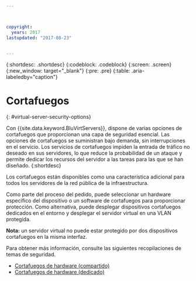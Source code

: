```yaml
---



copyright:
  years: 2017
lastupdated: "2017-08-23"


---
```


{:shortdesc: .shortdesc}
{:codeblock: .codeblock}
{:screen: .screen}
{:new_window: target="_blank"}
{:pre: .pre}
{:table: .aria-labeledby="caption"}


# Cortafuegos
{: #virtual-server-security-options}

Con {{site.data.keyword.BluVirtServers}}, dispone de varias opciones de cortafuegos que proporcionan una capa de seguridad esencial.  Las opciones de cortafuegos se suministran bajo demanda, sin interrupciones en el servicio. Los servicios de cortafuegos impiden la entrada de tráfico no deseado en sus servidores, lo que reduce la probabilidad de un ataque y permite dedicar los recursos del servidor a las tareas para las que se han diseñado.
{:shortdesc}

Los cortafuegos están disponibles como una característica adicional para todos los servidores de la red pública de la infraestructura.

Como parte del proceso del pedido, puede seleccionar un hardware específico del dispositivo o un software de cortafuegos para proporcionar protección. Como alternativa, puede desplegar dispositivos cortafuegos dedicados en el entorno y desplegar el servidor virtual en una VLAN protegida.  

**Nota:** un servidor virtual no puede estar protegido por dos dispositivos cortafuegos en la misma interfaz. 

Para obtener más información, consulte las siguientes recopilaciones de temas de seguridad.

* [Cortafuegos de hardware (compartido)](../infrastructure/hardware-firewall-shared/getting-started.html)
* [Cortafuegos de hardware (dedicado)](../infrastructure/hardware-firewall-dedicated/getting-started.html)
